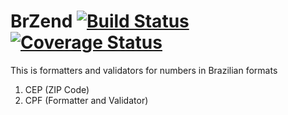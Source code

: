 BrZend [![Build Status](https://travis-ci.org/AdminWeb/BrZend.svg?branch=master)](https://travis-ci.org/AdminWeb/BrZend) [![Coverage Status](https://coveralls.io/repos/AdminWeb/BrZend/badge.svg)](https://coveralls.io/r/AdminWeb/BrZend)
======

This is formatters and validators for numbers in Brazilian formats

1. CEP (ZIP Code)
2. CPF (Formatter and Validator)
